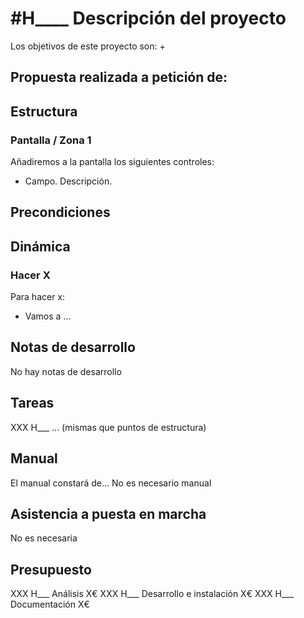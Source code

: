 # #H____ Descripción del proyecto

Los objetivos de este proyecto son:
+ 

## Propuesta realizada a petición de:


## Estructura

### Pantalla / Zona 1
Añadiremos a la pantalla los siguientes controles:
+ Campo. Descripción.

## Precondiciones

## Dinámica

### Hacer X

Para hacer x:
+ Vamos a ...

## Notas de desarrollo
No hay notas de desarrollo

## Tareas
XXX H___ ...
(mismas que puntos de estructura)

## Manual
El manual constará de...
No es necesario manual

## Asistencia a puesta en marcha
No es necesaria

## Presupuesto
XXX H___ Análisis X€
XXX H___ Desarrollo e instalación X€
XXX H___ Documentación X€
